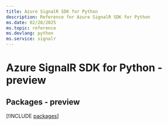 ```yaml
---
title: Azure SignalR SDK for Python
description: Reference for Azure SignalR SDK for Python
ms.date: 02/28/2025
ms.topic: reference
ms.devlang: python
ms.service: signalr
---
```

# Azure SignalR SDK for Python - preview
## Packages - preview
[!INCLUDE [packages](signalr-index.md)]